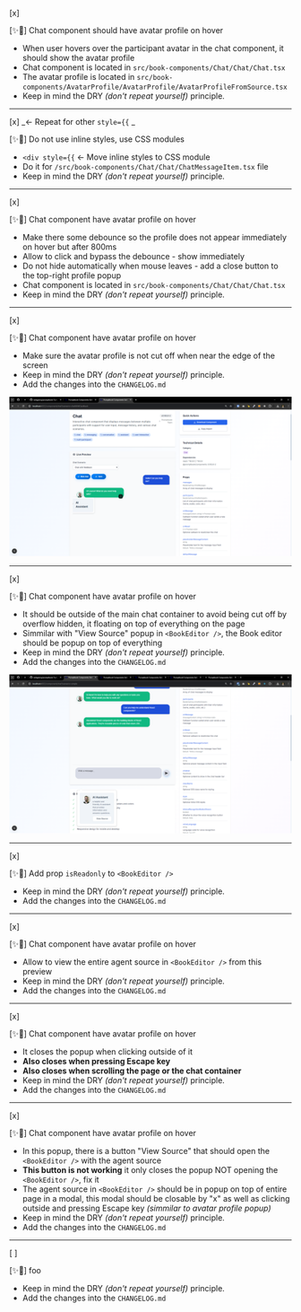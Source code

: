 [x]

[✨🔞] Chat component should have avatar profile on hover

-   When user hovers over the participant avatar in the chat component, it should show the avatar profile
-   Chat component is located in `src/book-components/Chat/Chat/Chat.tsx`
-   The avatar profile is located in `src/book-components/AvatarProfile/AvatarProfile/AvatarProfileFromSource.tsx`
-   Keep in mind the DRY _(don't repeat yourself)_ principle.

---

[x] _<- Repeat for other `style={{` _

[✨🔞] Do not use inline styles, use CSS modules

-   `<div style={{` <- Move inline styles to CSS module
-   Do it for `/src/book-components/Chat/Chat/ChatMessageItem.tsx` file
-   Keep in mind the DRY _(don't repeat yourself)_ principle.

---

[x]

[✨🔞] Chat component have avatar profile on hover

-   Make there some debounce so the profile does not appear immediately on hover but after 800ms
-   Allow to click and bypass the debounce - show immediately
-   Do not hide automatically when mouse leaves - add a close button to the top-right profile popup
-   Chat component is located in `src/book-components/Chat/Chat/Chat.tsx`
-   Keep in mind the DRY _(don't repeat yourself)_ principle.

---

[x]

[✨🔞] Chat component have avatar profile on hover

-   Make sure the avatar profile is not cut off when near the edge of the screen
-   Keep in mind the DRY _(don't repeat yourself)_ principle.
-   Add the changes into the `CHANGELOG.md`

![cropped avatar](screenshots/2025-10-0150-chat-profile.png)

---

[x]

[✨🔞] Chat component have avatar profile on hover

-   It should be outside of the main chat container to avoid being cut off by overflow hidden, it floating on top of everything on the page
-   Simmilar with "View Source" popup in `<BookEditor />`, the Book editor should be popup on top of everything
-   Keep in mind the DRY _(don't repeat yourself)_ principle.
-   Add the changes into the `CHANGELOG.md`

![alt text](screenshots/2025-10-0150-chat-profile-1.png)

---

[x]

[✨🔞] Add prop `isReadonly` to `<BookEditor />`

-   Keep in mind the DRY _(don't repeat yourself)_ principle.
-   Add the changes into the `CHANGELOG.md`

---

[x]

[✨🔞] Chat component have avatar profile on hover

-   Allow to view the entire agent source in `<BookEditor />` from this preview
-   Keep in mind the DRY _(don't repeat yourself)_ principle.
-   Add the changes into the `CHANGELOG.md`

---

[x]

[✨🔞] Chat component have avatar profile on hover

-   It closes the popup when clicking outside of it
-   **Also closes when pressing Escape key**
-   **Also closes when scrolling the page or the chat container**
-   Keep in mind the DRY _(don't repeat yourself)_ principle.
-   Add the changes into the `CHANGELOG.md`

---

[x]

[✨🔞] Chat component have avatar profile on hover

-   In this popup, there is a button "View Source" that should open the `<BookEditor />` with the agent source
-   **This button is not working** it only closes the popup NOT opening the `<BookEditor />`, fix it
-   The agent source in `<BookEditor />` should be in popup on top of entire page in a modal, this modal should be closable by "x" as well as clicking outside and pressing Escape key _(simmilar to avatar profile popup)_
-   Keep in mind the DRY _(don't repeat yourself)_ principle.
-   Add the changes into the `CHANGELOG.md`

---

[ ]

[✨🔞] foo

-   Keep in mind the DRY _(don't repeat yourself)_ principle.
-   Add the changes into the `CHANGELOG.md`
